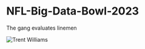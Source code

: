 # NFL-Big-Data-Bowl-2023
The gang evaluates linemen

![Trent Williams](https://c.tenor.com/qJMDjq64JiMAAAAC/trent-williams-49ers.gif)

